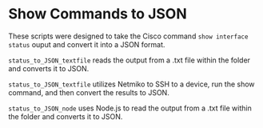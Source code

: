 # Show Commands to JSON

These scripts were designed to take the Cisco command `show interface status` ouput and convert it into a JSON format.

`status_to_JSON_textfile` reads the output from a .txt file within the folder and converts it to JSON.

`status_to_JSON_textfile` utilizes Netmiko to SSH to a device, run the show command, and then convert the results to JSON.

`status_to_JSON_node` uses Node.js to read the output from a .txt file within the folder and converts it to JSON.